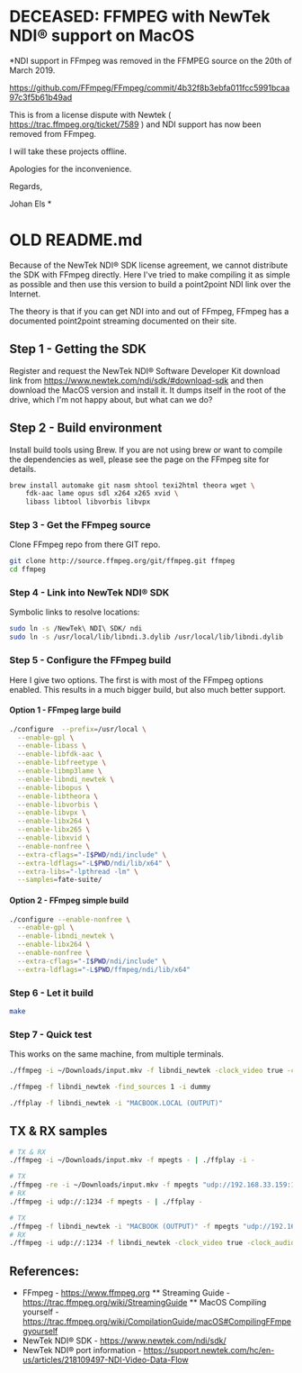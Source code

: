 # DECEASED: FFMPEG with NewTek NDI® support on MacOS

*NDI support in FFmpeg was removed in the FFMPEG source on the 20th of March 2019.

https://github.com/FFmpeg/FFmpeg/commit/4b32f8b3ebfa011fcc5991bcaa97c3f5b61b49ad

This is from a license dispute with Newtek ( https://trac.ffmpeg.org/ticket/7589 ) and NDI support has now been removed from FFmpeg.

I will take these projects offline.

Apologies for the inconvenience.

Regards,

Johan Els
*

# OLD README.md

Because of the NewTek NDI® SDK license agreement, we cannot distribute the SDK with FFmpeg directly. Here I've tried to make compiling it as simple as possible and then use this version to build a point2point NDI link over the Internet.

The theory is that if you can get NDI into and out of FFmpeg, FFmpeg has a documented point2point streaming documented on their site.

## Step 1 - Getting the SDK

Register and request the NewTek NDI® Software Developer Kit download link from https://www.newtek.com/ndi/sdk/#download-sdk and then download the MacOS version and install it. It dumps itself in the root of the drive, which I'm not happy about, but what can we do?

## Step 2 - Build environment

Install build tools using Brew. If you are not using brew or want to compile the dependencies as well, please see the page on the FFmpeg site for details.


```bash
brew install automake git nasm shtool texi2html theora wget \
    fdk-aac lame opus sdl x264 x265 xvid \
    libass libtool libvorbis libvpx
```

### Step 3 - Get the FFmpeg source

Clone FFmpeg repo from there GIT repo.

```bash
git clone http://source.ffmpeg.org/git/ffmpeg.git ffmpeg
cd ffmpeg
```

### Step 4 - Link into NewTek NDI® SDK

Symbolic links to resolve locations:
```bash
sudo ln -s /NewTek\ NDI\ SDK/ ndi
sudo ln -s /usr/local/lib/libndi.3.dylib /usr/local/lib/libndi.dylib
```

### Step 5 - Configure the FFmpeg build

Here I give two options. The first is with most of the FFmpeg options enabled. This results in a much bigger build, but also much better support.

#### Option 1 - FFmpeg large build

```bash
./configure  --prefix=/usr/local \
  --enable-gpl \
  --enable-libass \
  --enable-libfdk-aac \
  --enable-libfreetype \
  --enable-libmp3lame \
  --enable-libndi_newtek \
  --enable-libopus \
  --enable-libtheora \
  --enable-libvorbis \
  --enable-libvpx \
  --enable-libx264 \
  --enable-libx265 \
  --enable-libxvid \
  --enable-nonfree \
  --extra-cflags="-I$PWD/ndi/include" \
  --extra-ldflags="-L$PWD/ndi/lib/x64" \
  --extra-libs="-lpthread -lm" \
  --samples=fate-suite/
```

#### Option 2 - FFmpeg simple build

```bash
./configure --enable-nonfree \
  --enable-gpl \
  --enable-libndi_newtek \
  --enable-libx264 \
  --enable-nonfree \
  --extra-cflags="-I$PWD/ndi/include" \
  --extra-ldflags="-L$PWD/ffmpeg/ndi/lib/x64"
```

### Step 6 - Let it build

```bash
make
```

### Step 7 - Quick test

This works on the same machine, from multiple terminals.

```bash
./ffmpeg -i ~/Downloads/input.mkv -f libndi_newtek -clock_video true -clock_audio true -pix_fmt uyvy422 "OUTPUT"

./ffmpeg -f libndi_newtek -find_sources 1 -i dummy

./ffplay -f libndi_newtek -i "MACBOOK.LOCAL (OUTPUT)"
```

## TX & RX samples
```bash
# TX & RX
./ffmpeg -i ~/Downloads/input.mkv -f mpegts - | ./ffplay -i -

# TX
./ffmpeg -re -i ~/Downloads/input.mkv -f mpegts "udp://192.168.33.159:1234?pkt_size=1316"
# RX
./ffmpeg -i udp://:1234 -f mpegts - | ./ffplay -

# TX
./ffmpeg -f libndi_newtek -i "MACBOOK (OUTPUT)" -f mpegts "udp://192.168.33.159:1234?pkt_size=1316"
# RX
./ffmpeg -i udp://:1234 -f libndi_newtek -clock_video true -clock_audio true -pix_fmt uyvy422 "OUTPUT"
```

## References:
* FFmpeg - https://www.ffmpeg.org
** Streaming Guide - https://trac.ffmpeg.org/wiki/StreamingGuide
** MacOS Compiling yourself -  https://trac.ffmpeg.org/wiki/CompilationGuide/macOS#CompilingFFmpegyourself
* NewTek NDI® SDK - https://www.newtek.com/ndi/sdk/
* NewTek NDI® port information - https://support.newtek.com/hc/en-us/articles/218109497-NDI-Video-Data-Flow
